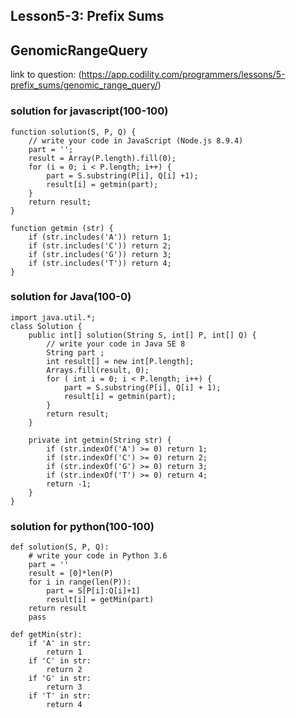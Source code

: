 ## Lesson5-3: Prefix Sums
## GenomicRangeQuery
link to question: (https://app.codility.com/programmers/lessons/5-prefix_sums/genomic_range_query/)

### solution for javascript(100-100)
```
function solution(S, P, Q) {
    // write your code in JavaScript (Node.js 8.9.4)
    part = '';
    result = Array(P.length).fill(0);
    for (i = 0; i < P.length; i++) {
        part = S.substring(P[i], Q[i] +1);
        result[i] = getmin(part);
    }
    return result;
}

function getmin (str) {
    if (str.includes('A')) return 1;
    if (str.includes('C')) return 2;
    if (str.includes('G')) return 3;
    if (str.includes('T')) return 4;
}

```

### solution for Java(100-0)
```
import java.util.*;
class Solution {
    public int[] solution(String S, int[] P, int[] Q) {
        // write your code in Java SE 8
        String part ;
        int result[] = new int[P.length];
        Arrays.fill(result, 0);
        for ( int i = 0; i < P.length; i++) {
            part = S.substring(P[i], Q[i] + 1);
            result[i] = getmin(part);
        }
        return result;
    }
    
    private int getmin(String str) {
        if (str.indexOf('A') >= 0) return 1;
        if (str.indexOf('C') >= 0) return 2;
        if (str.indexOf('G') >= 0) return 3;
        if (str.indexOf('T') >= 0) return 4;
        return -1;
    }
}

```

### solution for python(100-100)
```
def solution(S, P, Q):
    # write your code in Python 3.6
    part = ''
    result = [0]*len(P)
    for i in range(len(P)):
        part = S[P[i]:Q[i]+1]
        result[i] = getMin(part)
    return result
    pass

def getMin(str):
    if 'A' in str:
        return 1
    if 'C' in str:
        return 2
    if 'G' in str:
        return 3
    if 'T' in str:
        return 4
```

